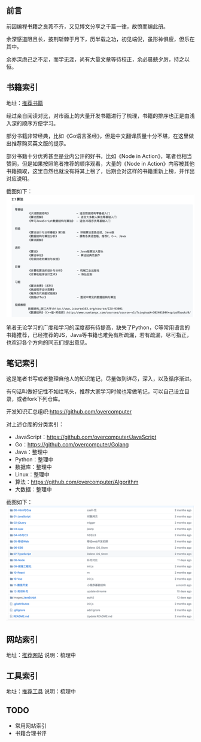 ## 前言
前因编程书籍之良莠不齐，又见博文分享之千篇一律，故愤而编此册。  

余深感道阻且长，披荆斩棘于月下，历半载之功，初见端倪，虽形神俱疲，但乐在其中。   
 
余亦深虑己之不足，而学无涯，尚有大量文章等待校正，余必晨兢夕厉，持之以恒。  


## 书籍索引

地址：[推荐书籍](https://github.com/ruyuejun/north-star/blob/master/%E6%8E%A8%E8%8D%90%E4%B9%A6%E7%B1%8D.md)

经过亲自阅读对比，对市面上的大量开发书籍进行了梳理，书籍的排序也正是由浅入深的顺序方便学习。  

部分书籍非常经典，比如《Go语言圣经》，但是中文翻译质量十分不堪，在这里做出推荐购买英文版的提示。  

部分书籍十分优秀甚至是业内公评的好书，比如《Node in Action》，笔者也相当赞同，但是如果按照笔者推荐的顺序观看，大量的《Node in Action》内容被其他书籍摘取，这里自然也就没有将其上榜了，后期会对这样的书籍重新上榜，并作出对应说明。


截图如下：
![](/images/01.png)

笔者无论学习的广度和学习的深度都有待提高，缺失了Python，C等常用语言的书籍推荐，已经推荐的JS，Java等书籍也难免有所疏漏，若有疏漏，尽可指正，也欢迎各个方向的同志们提出意见。



## 笔记索引

这是笔者书写或者整理自他人的知识笔记，尽量做到详尽，深入，以及循序渐进。  

有句话叫做好记性不如烂笔头，推荐大家学习时候也常做笔记，可以自己设立目录，或者fork下列仓库。

开发知识汇总组织:https://github.com/overcomputer  

对上述仓库的分类索引：  
- JavaScript：https://github.com/overcomputer/JavaScript
- Go：https://github.com/overcomputer/Golang
- Java：整理中
- Python：整理中
- 数据库：整理中
- Linux：整理中
- 算法：https://github.com/overcomputer/Algorithm
- 大数据：整理中

截图如下：
![](images/02.png)

## 网站索引
地址：[推荐网站](https://github.com/ruyuejun/north-star/blob/master/%E5%B8%B8%E7%94%A8%E7%BD%91%E7%AB%99.md)
说明：梳理中

## 工具索引
地址：[推荐工具](https://github.com/ruyuejun/north-star/blob/master/%E5%B8%B8%E7%94%A8%E5%B7%A5%E5%85%B7.md)
说明：梳理中

## TODO 
- 常用网站索引  
- 书籍合理书评

